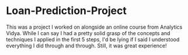 # Loan-Prediction-Project

This was a project I worked on alongside an online course from Analytics Vidya. While I can say I had a pretty solid grasp of the concepts and techniques I applied in the first 5 steps, I'd be lying if I said I understood everything I did through and through. Still, it was great experience!
